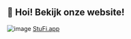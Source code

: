 ## 🙋‍ Hoi! Bekijk onze website!
![image](https://user-images.githubusercontent.com/30956602/178066449-cc109a45-f076-4e5f-b41a-502191a552f0.png)
[StuFi.app](https://stufi.app)
<!--

**Here are some ideas to get you started:**

🙋‍♀️ A short introduction - what is your organization all about?
🌈 Contribution guidelines - how can the community get involved?
👩‍💻 Useful resources - where can the community find your docs? Is there anything else the community should know?
🍿 Fun facts - what does your team eat for breakfast?
🧙 Remember, you can do mighty things with the power of [Markdown](https://docs.github.com/github/writing-on-github/getting-started-with-writing-and-formatting-on-github/basic-writing-and-formatting-syntax)
-->
